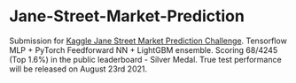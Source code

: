 # Jane-Street-Market-Prediction

Submission for [Kaggle Jane Street Market Prediction Challenge](https://www.kaggle.com/c/jane-street-market-prediction/). Tensorflow MLP + PyTorch Feedforward NN + LightGBM ensemble. Scoring 68/4245 (Top 1.6%) in the public leaderboard - Silver Medal. True test performance will be released on August 23rd 2021.

